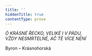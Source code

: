 ```yaml
---
title: ''
hiddenTitle: true
contentType: prose
---
```


_Ó KRÁSNÉ ŘECKO, VELIKÉ I V PÁDU,  
VŽDY NESMRTELNÉ, AČ TĚ VÍCE NENÍ_

Byron – Krásnohorská
